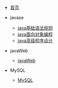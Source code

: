 <!-- dosc/_sidebar.md -->

* [首页](/)

* javase
    * [java基础语法规则](01_Java/java01/)
    * [java面向对象编程](01_Java/java02/)
    * [java高级程序设计](01_Java/java03/)

* javaWeb
    * [javaWeb](02_JavaWeb/)

* MySQL
    * [MySQL](03_MySQL/)
